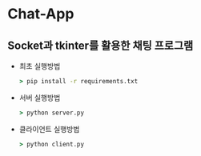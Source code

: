 # Chat-App
## Socket과 tkinter를 활용한 채팅 프로그램

* 최초 실행방법
  ```cmd
  > pip install -r requirements.txt
  ```

* 서버 실행방법
  ```cmd
  > python server.py
  ```

* 클라이언트 실행방법
    ```cmd
    > python client.py
    ```